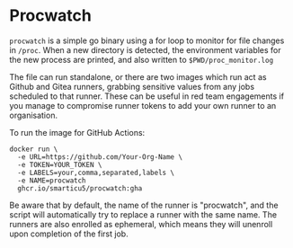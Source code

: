 # Procwatch

`procwatch` is a simple go binary using a for loop to monitor for file changes in `/proc`. When a new directory is detected, the environment variables for the new process are printed, and also written to `$PWD/proc_monitor.log`

The file can run standalone, or there are two images which run act as Github and Gitea runners, grabbing sensitive values from any jobs scheduled to that runner. These can be useful in red team engagements if you manage to compromise runner tokens to add your own runner to an organisation.

To run the image for GitHub Actions:

```
docker run \
  -e URL=https://github.com/Your-Org-Name \
  -e TOKEN=YOUR_TOKEN \
  -e LABELS=your,comma,separated,labels \
  -e NAME=procwatch
  ghcr.io/smarticu5/procwatch:gha
```

Be aware that by default, the name of the runner is "procwatch", and the script will automatically try to replace a runner with the same name. The runners are also enrolled as ephemeral, which means they will unenroll upon completion of the first job. 
